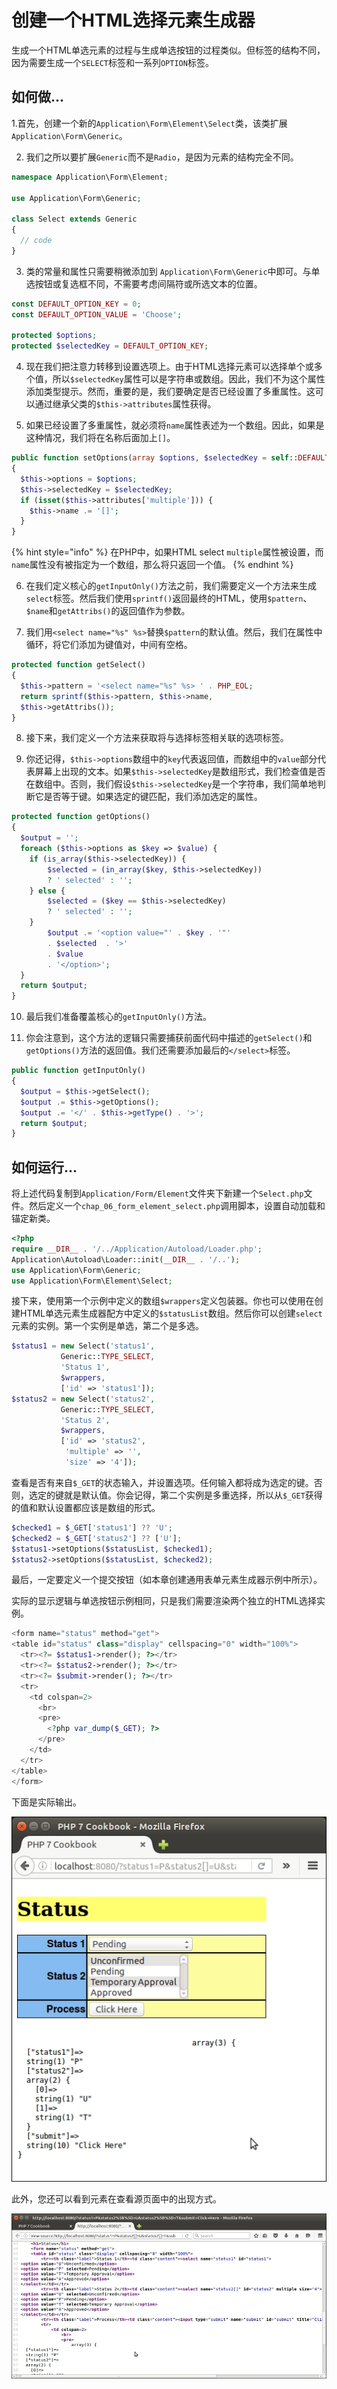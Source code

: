 # 创建一个HTML选择元素生成器

生成一个HTML单选元素的过程与生成单选按钮的过程类似。但标签的结构不同，因为需要生成一个`SELECT`标签和一系列`OPTION`标签。

## 如何做...

1.首先，创建一个新的`Application\Form\Element\Select`类，该类扩展`Application\Form\Generic`。

2. 我们之所以要扩展`Generic`而不是`Radio`，是因为元素的结构完全不同。

```php
namespace Application\Form\Element;

use Application\Form\Generic;

class Select extends Generic
{
  // code
}
```

3. 类的常量和属性只需要稍微添加到 `Application\Form\Generic`中即可。与单选按钮或复选框不同，不需要考虑间隔符或所选文本的位置。

```php
const DEFAULT_OPTION_KEY = 0;
const DEFAULT_OPTION_VALUE = 'Choose';

protected $options;
protected $selectedKey = DEFAULT_OPTION_KEY;
```

4. 现在我们把注意力转移到设置选项上。由于HTML选择元素可以选择单个或多个值，所以`$selectedKey`属性可以是字符串或数组。因此，我们不为这个属性添加类型提示。然而，重要的是，我们要确定是否已经设置了多重属性。这可以通过继承父类的`$this->attributes`属性获得。

5. 如果已经设置了多重属性，就必须将`name`属性表述为一个数组。因此，如果是这种情况，我们将在名称后面加上`[]`。

```php
public function setOptions(array $options, $selectedKey = self::DEFAULT_OPTION_KEY)
{
  $this->options = $options;
  $this->selectedKey = $selectedKey;
  if (isset($this->attributes['multiple'])) {
    $this->name .= '[]';
  } 
}
```

{% hint style="info" %}
在PHP中，如果HTML select `multiple`属性被设置，而`name`属性没有被指定为一个数组，那么将只返回一个值。
{% endhint %}

6. 在我们定义核心的`getInputOnly()`方法之前，我们需要定义一个方法来生成`select`标签。然后我们使用`sprintf()`返回最终的HTML，使用`$pattern`、`$name`和`getAttribs()`的返回值作为参数。

7. 我们用`<select name="%s" %s>`替换`$pattern`的默认值。然后，我们在属性中循环，将它们添加为键值对，中间有空格。

```php
protected function getSelect()
{
  $this->pattern = '<select name="%s" %s> ' . PHP_EOL;
  return sprintf($this->pattern, $this->name, 
  $this->getAttribs());
}
```

8. 接下来，我们定义一个方法来获取将与选择标签相关联的选项标签。

9. 你还记得，`$this->options`数组中的`key`代表返回值，而数组中的`value`部分代表屏幕上出现的文本。如果`$this->selectedKey`是数组形式，我们检查值是否在数组中。否则，我们假设`$this->selectedKey`是一个字符串，我们简单地判断它是否等于键。如果选定的键匹配，我们添加选定的属性。

```php
protected function getOptions()
{
  $output = '';
  foreach ($this->options as $key => $value) {
    if (is_array($this->selectedKey)) {
        $selected = (in_array($key, $this->selectedKey)) 
        ? ' selected' : '';
    } else {
        $selected = ($key == $this->selectedKey) 
        ? ' selected' : '';
    }
        $output .= '<option value="' . $key . '"' 
        . $selected  . '>' 
        . $value 
        . '</option>';
  }
  return $output;
}
```

10. 最后我们准备覆盖核心的`getInputOnly()`方法。

11. 你会注意到，这个方法的逻辑只需要捕获前面代码中描述的`getSelect()`和`getOptions()`方法的返回值。我们还需要添加最后的`</select>`标签。

```php
public function getInputOnly()
{
  $output = $this->getSelect();
  $output .= $this->getOptions();
  $output .= '</' . $this->getType() . '>'; 
  return $output;
}
```

## 如何运行...

将上述代码复制到`Application/Form/Element`文件夹下新建一个`Select.php`文件。然后定义一个`chap_06_form_element_select.php`调用脚本，设置自动加载和锚定新类。

```php
<?php
require __DIR__ . '/../Application/Autoload/Loader.php';
Application\Autoload\Loader::init(__DIR__ . '/..');
use Application\Form\Generic;
use Application\Form\Element\Select;
```

接下来，使用第一个示例中定义的数组`$wrappers`定义包装器。你也可以使用在创建HTML单选元素生成器配方中定义的`$statusList`数组。然后你可以创建`select`元素的实例。第一个实例是单选，第二个是多选。

```php
$status1 = new Select('status1', 
           Generic::TYPE_SELECT, 
           'Status 1',
           $wrappers,
           ['id' => 'status1']);
$status2 = new Select('status2', 
           Generic::TYPE_SELECT, 
           'Status 2',
           $wrappers,
           ['id' => 'status2', 
            'multiple' => '', 
            'size' => '4']);
```

查看是否有来自`$_GET`的状态输入，并设置选项。任何输入都将成为选定的键。否则，选定的键就是默认值。你会记得，第二个实例是多重选择，所以从`$_GET`获得的值和默认设置都应该是数组的形式。

```php
$checked1 = $_GET['status1'] ?? 'U';
$checked2 = $_GET['status2'] ?? ['U'];
$status1->setOptions($statusList, $checked1);
$status2->setOptions($statusList, $checked2);
```

最后，一定要定义一个提交按钮（如本章创建通用表单元素生成器示例中所示）。

实际的显示逻辑与单选按钮示例相同，只是我们需要渲染两个独立的HTML选择实例。

```php
<form name="status" method="get">
<table id="status" class="display" cellspacing="0" width="100%">
  <tr><?= $status1->render(); ?></tr>
  <tr><?= $status2->render(); ?></tr>
  <tr><?= $submit->render(); ?></tr>
  <tr>
    <td colspan=2>
      <br>
      <pre>
        <?php var_dump($_GET); ?>
      </pre>
    </td>
  </tr>
</table>
</form>
```

下面是实际输出。

![](../../.gitbook/assets/image%20%2883%29.png)

此外，您还可以看到元素在查看源页面中的出现方式。

![](../../.gitbook/assets/image%20%2882%29.png)

